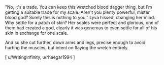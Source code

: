 "No, it's a trade. You can keep this wretched blood dagger thing, but I'm getting a suitable trade for my scale. Aren't you plenty powerful, mister blood god? Surely this is nothing to you." Lyva hissed, changing her mind. Why settle for a patch of skin? Her scales were perfect and glorious, one of them had created a god, clearly it was generous to even settle for all of his skin in exchange for one scale.     

And so she cut further, down arms and legs, precise enough to avoid hurting the muscles, but intent on flaying the wretch entirely.     

[ u/WritingInfinity, u/rhaegar1994 ]